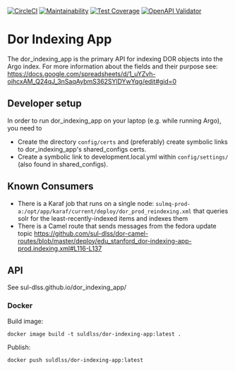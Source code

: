 [![CircleCI](https://circleci.com/gh/sul-dlss/dor_indexing_app.svg?style=svg)](https://circleci.com/gh/sul-dlss/dor_indexing_app)
[![Maintainability](https://api.codeclimate.com/v1/badges/955223f2386ae5f10e33/maintainability)](https://codeclimate.com/github/sul-dlss/dor-services-app/maintainability)
[![Test Coverage](https://api.codeclimate.com/v1/badges/955223f2386ae5f10e33/test_coverage)](https://codeclimate.com/github/sul-dlss/dor-services-app/test_coverage)
[![OpenAPI Validator](http://validator.swagger.io/validator?url=https://raw.githubusercontent.com/sul-dlss/dor_indexing_app/main/openapi.yml)](http://validator.swagger.io/validator/?url=https://raw.githubusercontent.com/sul-dlss/dor_indexing_app/main/openapi.yml)

# Dor Indexing App

The dor_indexing_app is the primary API for indexing DOR objects into the Argo index.
For more information about the fields and their purpose see: https://docs.google.com/spreadsheets/d/1_uYZvh-oihcxAM_Q24qJ_3nSaqAybmS362SYlDYwYqg/edit#gid=0

## Developer setup
In order to run dor_indexing_app on your laptop (e.g. while running Argo), you need to

* Create the directory `config/certs` and (preferably) create symbolic links to dor_indexing_app's shared_configs certs.
* Create a symbolic link to development.local.yml within `config/settings/` (also found in shared_configs).

## Known Consumers
* There is a Karaf job that runs on a single node: `sulmq-prod-a:/opt/app/karaf/current/deploy/dor_prod_reindexing.xml` that queries solr for the least-recently-indexed items and indexes them
* There is a Camel route that sends messages from the fedora update topic https://github.com/sul-dlss/dor-camel-routes/blob/master/deploy/edu_stanford_dor-indexing-app-prod.indexing.xml#L116-L137

## API

See sul-dlss.github.io/dor_indexing_app/

### Docker

Build image:
```
docker image build -t suldlss/dor-indexing-app:latest .
```

Publish:
```
docker push suldlss/dor-indexing-app:latest
```
